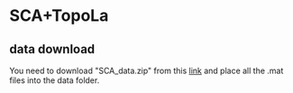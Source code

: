 # SCA+TopoLa 
## data download 

You need to download "SCA_data.zip" from this [link](https://drive.google.com/file/d/1gN_ZoD14brgOKBwsmtyDlZ9hqXcR9s34/view) and place all the .mat files into the data folder.


